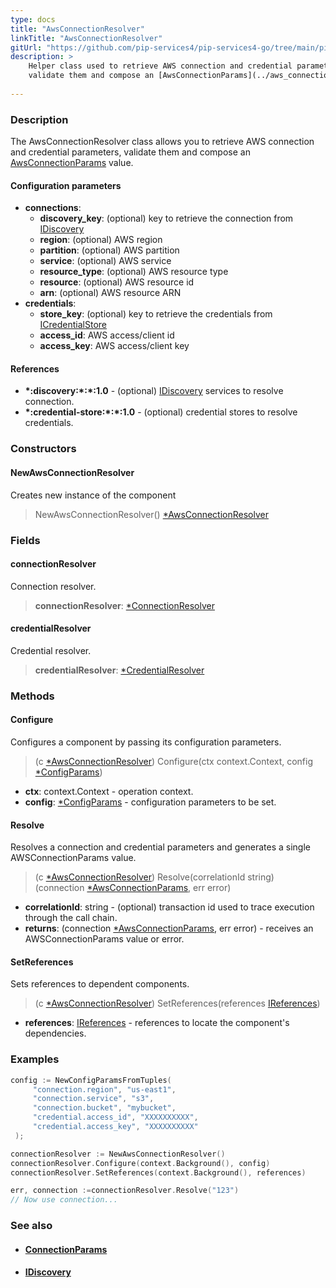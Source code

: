 ```yaml
---
type: docs
title: "AwsConnectionResolver"
linkTitle: "AwsConnectionResolver"
gitUrl: "https://github.com/pip-services4/pip-services4-go/tree/main/pip-services4-aws-go"
description: >
    Helper class used to retrieve AWS connection and credential parameters,
    validate them and compose an [AwsConnectionParams](../aws_connection_params) value.
 
---
```


### Description

The AwsConnectionResolver class allows you to retrieve AWS connection and credential parameters, validate them and compose an [AwsConnectionParams](../aws_connection_params) value.


#### Configuration parameters

- **connections**:                   
    - **discovery_key**: (optional) key to retrieve the connection from [IDiscovery](../../../components/connect/idiscovery)
    - **region**: (optional) AWS region
    - **partition**: (optional) AWS partition
    - **service**: (optional) AWS service
    - **resource_type**: (optional) AWS resource type
    - **resource**: (optional) AWS resource id
    - **arn**: (optional) AWS resource ARN
- **credentials**:    
    - **store_key**: (optional) key to retrieve the credentials from [ICredentialStore](../../../components/auth/icredential_store)
    - **access_id**: AWS access/client id
    - **access_key**: AWS access/client key

#### References
- **\*:discovery:\*:\*:1.0** - (optional) [IDiscovery](../../../components/connect/idiscovery) services to resolve connection.
- **\*:credential-store:\*:\*:1.0** - (optional) credential stores to resolve credentials.

### Constructors

#### NewAwsConnectionResolver
Creates new instance of the component
> NewAwsConnectionResolver() [*AwsConnectionResolver]()

### Fields

<span class="hide-title-link">

#### connectionResolver
Connection resolver.
> **connectionResolver**: [*ConnectionResolver](../../../components/connect/connection_resolver)

#### credentialResolver
Credential resolver.
> **credentialResolver**: [*CredentialResolver](../../../components/auth/credential_resolver)

</span>

### Methods

#### Configure
Configures a component by passing its configuration parameters.

> (c [*AwsConnectionResolver]()) Configure(ctx context.Context, config [*ConfigParams](../../../commons/config/config_params))

- **ctx**: context.Context - operation context.
- **config**: [*ConfigParams](../../../commons/config/config_params) - configuration parameters to be set.

#### Resolve
Resolves a connection and credential parameters and generates a single
AWSConnectionParams value.

> (c [*AwsConnectionResolver]()) Resolve(correlationId string) (connection [*AwsConnectionParams](../aws_connection_params), err error)

- **correlationId**: string - (optional) transaction id used to trace execution through the call chain. 
- **returns**: (connection [*AwsConnectionParams](../aws_connection_params), err error) - receives an AWSConnectionParams value or error.

#### SetReferences
Sets references to dependent components.

> (c [*AwsConnectionResolver]()) SetReferences(references [IReferences](../../../commons/refer/ireferences))

- **references**: [IReferences](../../../commons/refer/ireferences) - references to locate the component's dependencies.



### Examples

```go
config := NewConfigParamsFromTuples(
     "connection.region", "us-east1",
     "connection.service", "s3",
     "connection.bucket", "mybucket",
     "credential.access_id", "XXXXXXXXXX",
     "credential.access_key", "XXXXXXXXXX"
 );

connectionResolver := NewAwsConnectionResolver()
connectionResolver.Configure(context.Background(), config)
connectionResolver.SetReferences(context.Background(), references)

err, connection :=connectionResolver.Resolve("123")
// Now use connection...
```

### See also
- #### [ConnectionParams](../../../components/connect/connection_params)
- #### [IDiscovery](../../../components/connect/idiscovery)

